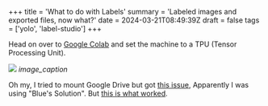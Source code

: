 +++
title = 'What to do with Labels'
summary = 'Labeled images and exported files, now what?'
date = 2024-03-21T08:49:39Z
draft = false
tags = ['yolo', 'label-studio']
+++

Head on over to [Google Colab](colab.research.google.com) and set the machine to a TPU (Tensor Processing Unit).

![](google-colab.png)
*image_caption*

Oh my, I tried to mount Google Drive but got [this issue](https://stackoverflow.com/questions/69822304/google-colab-google-drive-can%C2%B4t-be-mounted-anymore-browser-popup-google-dri), Apparently I was using "Blue's Solution". But [this is what worked](https://stackoverflow.com/questions/57419346/how-can-i-access-my-google-drive-files-from-google-colab).


